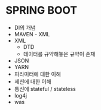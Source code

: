 # SPRING BOOT

- DI의 개념
- MAVEN - XML
- XML
  - DTD
  - 데이터를 규약해놓은 규약이 존재 
- JSON 
- YARN
- 파라미터에 대한 이해
- 세션에 대한 이해
- 통신에 stateful / stateless
- log4j
- was

